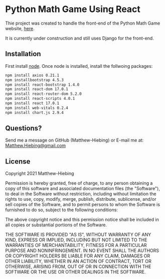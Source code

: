 # Python Math Game Using React

Thie project was created to handle the front-end of the Python Math Game website, [here](https://math-game-practice.herokuapp.com/).

It is currently under construction and still uses Django for the front-end.

## Installation
First install [node](https://nodejs.org/en/).  Once node is installed, install the follwoing packages:

```bash
npm install axios 0.21.1
npm installbootstrap 4.5.3
npm install react-bootstrap 1.4.0
npm install react-dom 17.0.1
npm install react-router-dom 5.2.0
npm install react-scripts 4.0.1
npm install react 17.0.1
npm install web-vitals 0.2.4
npm install chart.js 2.9.4
```

## Questions?
Send me a message on GitHub (Matthew-Hiebing) or E-mail me at: Matthew.Hiebing@gmail.com

## License
Copyright 2021 Matthew-Hiebing

Permission is hereby granted, free of charge, to any person obtaining a copy of this software and associated documentation files (the "Software"), to deal in the Software without restriction, including without limitation the rights to use, copy, modify, merge, publish, distribute, sublicense, and/or sell copies of the Software, and to permit persons to whom the Software is furnished to do so, subject to the following conditions:

The above copyright notice and this permission notice shall be included in all copies or substantial portions of the Software.

THE SOFTWARE IS PROVIDED "AS IS", WITHOUT WARRANTY OF ANY KIND, EXPRESS OR IMPLIED, INCLUDING BUT NOT LIMITED TO THE WARRANTIES OF MERCHANTABILITY, FITNESS FOR A PARTICULAR PURPOSE AND NONINFRINGEMENT. IN NO EVENT SHALL THE AUTHORS OR COPYRIGHT HOLDERS BE LIABLE FOR ANY CLAIM, DAMAGES OR OTHER LIABILITY, WHETHER IN AN ACTION OF CONTRACT, TORT OR OTHERWISE, ARISING FROM, OUT OF OR IN CONNECTION WITH THE SOFTWARE OR THE USE OR OTHER DEALINGS IN THE SOFTWARE.

